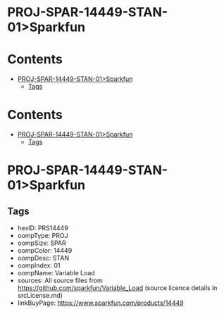 
PROJ-SPAR-14449-STAN-01>Sparkfun
================================

Contents
========

* [PROJ-SPAR-14449-STAN-01>Sparkfun](#proj-spar-14449-stan-01sparkfun)
	* [Tags](#tags)

Contents
========

* [PROJ-SPAR-14449-STAN-01>Sparkfun](#proj-spar-14449-stan-01sparkfun)
	* [Tags](#tags)

# PROJ-SPAR-14449-STAN-01>Sparkfun

## Tags

- hexID: PRS14449
- oompType: PROJ
- oompSize: SPAR
- oompColor: 14449
- oompDesc: STAN
- oompIndex: 01
- oompName: Variable Load
- sources: All source files from https://github.com/sparkfun/Variable_Load (source licence details in srcLicense.md)
- linkBuyPage: https://www.sparkfun.com/products/14449
